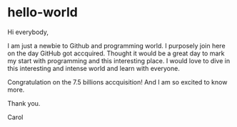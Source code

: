 # hello-world

Hi everybody,

I am just a newbie to Github and programming world. I purposely join here on the day GitHub got accquired. Thought it would be a great day to mark my start with programming and this interesting place. I would love to dive in this interesting and intense world and learn with everyone. 

Congratulation on the 7.5 billions accquisition! And I am so excited to know more.

Thank you.

Carol
